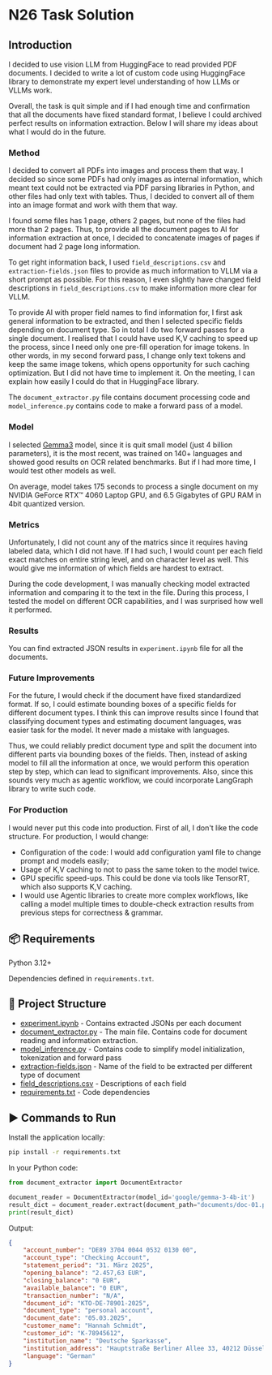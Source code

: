 # N26 Task Solution

## Introduction

I decided to use vision LLM from HuggingFace to read provided PDF documents. I decided to write a lot of 
custom code using HuggingFace library to demonstrate my expert level understanding of how LLMs or VLLMs work. 

Overall, the task is quit simple and if I had enough time and confirmation that all the documents have fixed
standard format, I believe I could archived perfect results on information extraction. Below I will share my 
ideas about what I would do in the future.

### Method

I decided to convert all PDFs into images and process them that way. I decided so since some PDFs had 
only images as internal information, which meant text could not be extracted via PDF parsing libraries in Python, 
and other files had only text with tables. Thus, I decided to convert all of them into an image format and work 
with them that way. 

I found some files has 1 page, others 2 pages, but none of the files had more than 2 pages. Thus, to provide 
all the document pages to AI for information extraction at once, I decided to concatenate images of pages 
if document had 2 page long information.

To get right information back, I used `field_descriptions.csv` and `extraction-fields.json` files to provide
as much information to VLLM via a short prompt as possible. For this reason, I even slightly have changed
field descriptions in `field_descriptions.csv` to make information more clear for VLLM.

To provide AI with proper field names to find information for, I first ask general information to be extracted,
and then I selected specific fields depending on document type. So in total I do two forward passes for a single
document. I realised that I could have used K,V caching to speed up the process, since I need only one pre-fill
operation for image tokens. In other words, in my second forward pass, I change only text tokens and keep the same 
image tokens, which opens opportunity for such caching optimization. But I did not have time to implement it. 
On the meeting, I can explain how easily I could do that in HuggingFace library.

The `document_extractor.py` file contains document processing code and `model_inference.py` contains code to make
a forward pass of a model.

### Model

I selected [Gemma3](https://huggingface.co/google/gemma-3-4b-it) model, since it is quit small model 
(just 4 billion parameters), it is the most recent, was trained on 140+ languages and showed good results 
on OCR related benchmarks. But if I had more time, I would test other models as well. 

On average, model takes 175 seconds to process a single document on my NVIDIA GeForce RTX™ 4060 Laptop GPU, 
and 6.5 Gigabytes of GPU RAM in 4bit quantized version.

### Metrics

Unfortunately, I did not count any of the matrics since it requires having labeled data, which I did not have.
If I had such, I would count per each field exact matches on entire string level, and on character level as well.
This would give me information of which fields are hardest to extract.

During the code development, I was manually checking model extracted information and comparing it to the text in 
the file. During this process, I tested the model on different OCR capabilities, and I was surprised how well 
it performed.

### Results

You can find extracted JSON results in `experiment.ipynb` file for all the documents. 

### Future Improvements

For the future, I would check if the document have fixed standardized format. If so, I could estimate bounding 
boxes of a specific fields for different document types. 
I think this can improve results since I found that classifying document types and estimating 
document languages, was easier task for the model. It never made a mistake with languages.

Thus, we could reliably predict document type and split the document into different parts via bounding boxes 
of the fields. Then, instead of asking model to fill all the information at once, we would perform this 
operation step by step, which can lead to significant improvements. 
Also, since this sounds very much as agentic workflow, we could incorporate LangGraph library to write such code.  

### For Production

I would never put this code into production.
First of all, I don't like the code structure. For production, I would change:
- Configuration of the code: I would add configuration yaml file to change prompt and models easily;
- Usage of K,V caching to not to pass the same token to the model twice.
- GPU specific speed-ups. This could be done via tools like TensorRT, which also supports K,V caching.
- I would use Agentic libraries to create more complex workflows, like calling a model multiple times to 
double-check extraction results from previous steps for correctness & grammar.

## 📦 Requirements
Python 3.12+

Dependencies defined in `requirements.txt`.

## 📂 Project Structure

- [experiment.ipynb](./experiment.ipynb) - Contains extracted JSONs per each document
- [document_extractor.py](./document_extractor.py) - The main file. Contains code for document 
reading and information extraction. 
- [model_inference.py](./model_inference.py) - Contains code to simplify model initialization, 
tokenization and forward pass
- [extraction-fields.json](./extraction-fields.json) - Name of the field to be extracted per different 
type of document
- [field_descriptions.csv](./field_descriptions.csv) - Descriptions of each field
- [requirements.txt](./requirements.txt) - Code dependencies

## ▶️ Commands to Run

Install the application locally:
```bash
pip install -r requirements.txt
```
In your Python code:
```python
from document_extractor import DocumentExtractor

document_reader = DocumentExtractor(model_id='google/gemma-3-4b-it')
result_dict = document_reader.extract(document_path="documents/doc-01.pdf")
print(result_dict)
```
Output:
```json
{
    "account_number": "DE89 3704 0044 0532 0130 00",
    "account_type": "Checking Account",
    "statement_period": "31. März 2025",
    "opening_balance": "2.457,63 EUR",
    "closing_balance": "0 EUR",
    "available_balance": "0 EUR",
    "transaction_number": "N/A",
    "document_id": "KTO-DE-78901-2025",
    "document_type": "personal account",
    "document_date": "05.03.2025",
    "customer_name": "Hannah Schmidt",
    "customer_id": "K-78945612",
    "institution_name": "Deutsche Sparkasse",
    "institution_address": "Hauptstraße Berliner Allee 33, 40212 Düsseldorf, Deutschland",
    "language": "German"
}
```